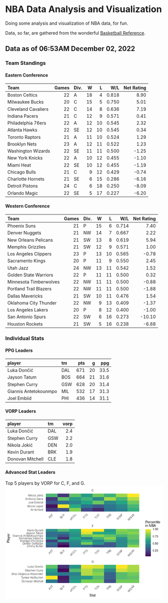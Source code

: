 # NBA Data Analysis and Visualization

Doing some analysis and visualization of NBA data, for fun.

Data, so far, are gathered from the wonderful [Basketball
Reference](https://www.basketball-reference.com/).

## Data as of 06:53AM December 02, 2022

### Team Standings

#### Eastern Conference

| Team                | Games | Div. |   W |   L |   W/L | Net Rating |
|:--------------------|------:|:-----|----:|----:|------:|-----------:|
| Boston Celtics      |    22 | A    |  18 |   4 | 0.818 |       8.90 |
| Milwaukee Bucks     |    20 | C    |  15 |   5 | 0.750 |       5.01 |
| Cleveland Cavaliers |    22 | C    |  14 |   8 | 0.636 |       7.19 |
| Indiana Pacers      |    21 | C    |  12 |   9 | 0.571 |       0.41 |
| Philadelphia 76ers  |    22 | A    |  12 |  10 | 0.545 |       2.32 |
| Atlanta Hawks       |    22 | SE   |  12 |  10 | 0.545 |       0.34 |
| Toronto Raptors     |    21 | A    |  11 |  10 | 0.524 |       1.29 |
| Brooklyn Nets       |    23 | A    |  12 |  11 | 0.522 |       1.23 |
| Washington Wizards  |    22 | SE   |  11 |  11 | 0.500 |      -1.25 |
| New York Knicks     |    22 | A    |  10 |  12 | 0.455 |      -1.10 |
| Miami Heat          |    22 | SE   |  10 |  12 | 0.455 |      -1.19 |
| Chicago Bulls       |    21 | C    |   9 |  12 | 0.429 |      -0.74 |
| Charlotte Hornets   |    21 | SE   |   6 |  15 | 0.286 |      -6.16 |
| Detroit Pistons     |    24 | C    |   6 |  18 | 0.250 |      -8.09 |
| Orlando Magic       |    22 | SE   |   5 |  17 | 0.227 |      -6.20 |

#### Western Conference

| Team                   | Games | Div. |   W |   L |   W/L | Net Rating |
|:-----------------------|------:|:-----|----:|----:|------:|-----------:|
| Phoenix Suns           |    21 | P    |  15 |   6 | 0.714 |       7.40 |
| Denver Nuggets         |    21 | NW   |  14 |   7 | 0.667 |       2.22 |
| New Orleans Pelicans   |    21 | SW   |  13 |   8 | 0.619 |       5.94 |
| Memphis Grizzlies      |    21 | SW   |  12 |   9 | 0.571 |       1.00 |
| Los Angeles Clippers   |    23 | P    |  13 |  10 | 0.565 |      -0.78 |
| Sacramento Kings       |    20 | P    |  11 |   9 | 0.550 |       2.45 |
| Utah Jazz              |    24 | NW   |  13 |  11 | 0.542 |       1.52 |
| Golden State Warriors  |    22 | P    |  11 |  11 | 0.500 |       0.32 |
| Minnesota Timberwolves |    22 | NW   |  11 |  11 | 0.500 |      -0.88 |
| Portland Trail Blazers |    22 | NW   |  11 |  11 | 0.500 |      -1.88 |
| Dallas Mavericks       |    21 | SW   |  10 |  11 | 0.476 |       1.54 |
| Oklahoma City Thunder  |    22 | NW   |   9 |  13 | 0.409 |      -1.37 |
| Los Angeles Lakers     |    20 | P    |   8 |  12 | 0.400 |      -1.00 |
| San Antonio Spurs      |    22 | SW   |   6 |  16 | 0.273 |     -10.10 |
| Houston Rockets        |    21 | SW   |   5 |  16 | 0.238 |      -6.88 |

### Individual Stats

#### PPG Leaders

| player                | tm  | pts |   g |  ppg |
|:----------------------|:----|----:|----:|-----:|
| Luka Dončić           | DAL | 671 |  20 | 33.5 |
| Jayson Tatum          | BOS | 664 |  21 | 31.6 |
| Stephen Curry         | GSW | 628 |  20 | 31.4 |
| Giannis Antetokounmpo | MIL | 532 |  17 | 31.3 |
| Joel Embiid           | PHI | 436 |  14 | 31.1 |

#### VORP Leaders

| player           | tm  | vorp |
|:-----------------|:----|-----:|
| Luka Dončić      | DAL |  2.4 |
| Stephen Curry    | GSW |  2.2 |
| Nikola Jokić     | DEN |  2.0 |
| Kevin Durant     | BRK |  1.9 |
| Donovan Mitchell | CLE |  1.8 |

#### Advanced Stat Leaders

Top 5 players by VORP for C, F, and G.
![](README_files/figure-gfm/README-unnamed-chunk-7-1.png)<!-- -->
